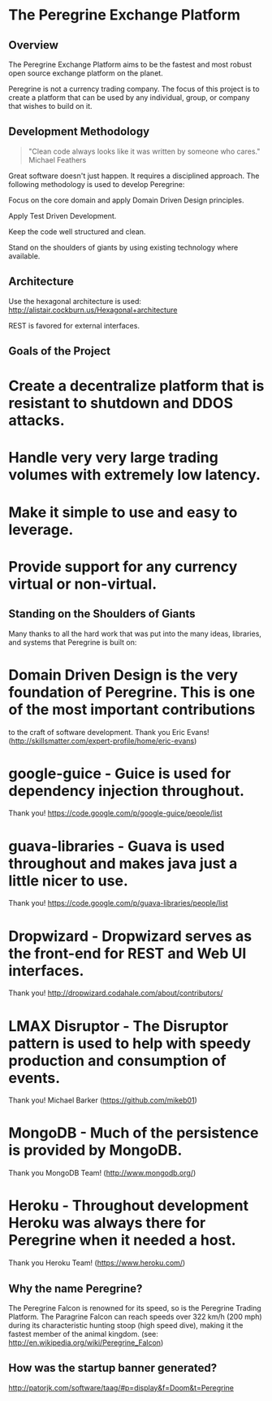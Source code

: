 # The Peregrine Exchange Platform

## Overview

The Peregrine Exchange Platform aims to be the fastest and most robust open source exchange platform on the planet.

Peregrine is not a currency trading company. The focus of this project is to create a platform that can be used by
any individual, group, or company that wishes to build on it.

## Development Methodology

> "Clean code always looks like it was written by someone who cares."
> Michael Feathers

Great software doesn't just happen. It requires a  disciplined approach. The following methodology is
used to develop Peregrine:

Focus on the core domain and apply Domain Driven Design principles.

Apply Test Driven Development.

Keep the code well structured and clean.

Stand on the shoulders of giants by using existing technology where available.

## Architecture

Use the hexagonal architecture is used: http://alistair.cockburn.us/Hexagonal+architecture

REST is favored for external interfaces.

## Goals of the Project

# Create a decentralize platform that is resistant to shutdown and DDOS attacks.

# Handle very very large trading volumes with extremely low latency.

# Make it simple to use and easy to leverage.

# Provide support for any currency virtual or non-virtual.

## Standing on the Shoulders of Giants

Many thanks to all the hard work that was put into the many ideas, libraries, and systems that Peregrine is built on:

# Domain Driven Design is the very foundation of Peregrine. This is one of the most important contributions
to the craft of software development.
Thank you Eric Evans! (http://skillsmatter.com/expert-profile/home/eric-evans)

# google-guice - Guice is used for dependency injection throughout.
Thank you! https://code.google.com/p/google-guice/people/list

# guava-libraries - Guava is used throughout and makes java just a little nicer to use.
Thank you! https://code.google.com/p/guava-libraries/people/list

# Dropwizard - Dropwizard serves as the front-end for REST and Web UI interfaces.
Thank you! http://dropwizard.codahale.com/about/contributors/

# LMAX Disruptor - The Disruptor pattern is used to help with speedy production and consumption of events.
Thank you! Michael Barker (https://github.com/mikeb01)

# MongoDB - Much of the persistence is provided by MongoDB.
Thank you MongoDB Team! (http://www.mongodb.org/)

# Heroku - Throughout development Heroku was always there for Peregrine when it needed a host.
Thank you Heroku Team! (https://www.heroku.com/)

## Why the name Peregrine?

The Peregrine Falcon is renowned for its speed, so is the Peregrine Trading Platform. The Paragrine Falcon can reach
speeds over 322 km/h (200 mph) during its characteristic hunting stoop (high speed dive), making it the fastest member
of the animal kingdom. (see: http://en.wikipedia.org/wiki/Peregrine_Falcon)

## How was the startup banner generated?

http://patorjk.com/software/taag/#p=display&f=Doom&t=Peregrine


